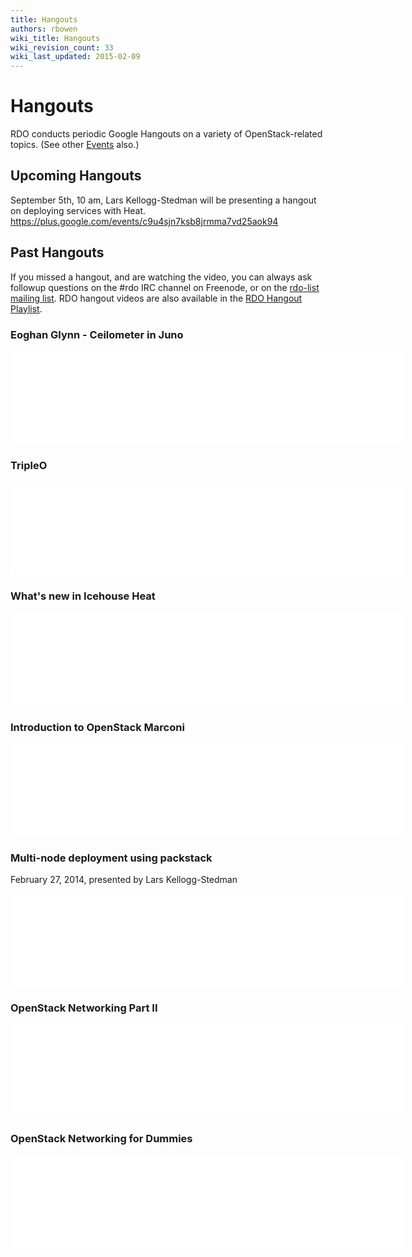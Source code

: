 ```yaml
---
title: Hangouts
authors: rbowen
wiki_title: Hangouts
wiki_revision_count: 33
wiki_last_updated: 2015-02-09
---
```


# Hangouts

RDO conducts periodic Google Hangouts on a variety of OpenStack-related topics. (See other [Events](Events) also.)

## Upcoming Hangouts

September 5th, 10 am, Lars Kellogg-Stedman will be presenting a hangout on deploying services with Heat. <https://plus.google.com/events/c9u4sjn7ksb8jrmma7vd25aok94>

## Past Hangouts

If you missed a hangout, and are watching the video, you can always ask followup questions on the #rdo IRC channel on Freenode, or on the [rdo-list mailing list](http://www.redhat.com/mailman/listinfo/rdo-list). RDO hangout videos are also available in the [RDO Hangout Playlist](https://www.youtube.com/watch?v=Pmq4FJlP0UE&list=PL27cQhFqK1QzpTJl6CAFabXB1mZAdN_fu).

### Eoghan Glynn - Ceilometer in Juno

<iframe width="630" src="//youtube.com/embed/Pmq4FJlP0UE" frameborder="0" align="center" allowfullscreen="true"> </iframe>

### TripleO

<iframe width="630" src="//youtube.com/embed/ol5LuedIWBw" frameborder="0" align="center" allowfullscreen="true"> </iframe>

### What's new in Icehouse Heat

<iframe width="630" src="//youtube.com/embed/ObNDx2wtCwc" frameborder="0" align="center" allowfullscreen="true"> </iframe>

### Introduction to OpenStack Marconi

<iframe width="630" src="//youtube.com/embed/qe7qI3WY97c" frameborder="0" align="center" allowfullscreen="true"> </iframe>

### Multi-node deployment using packstack

February 27, 2014, presented by Lars Kellogg-Stedman

<iframe width="630" src="//youtube.com/embed/DGf-ny25OAw" frameborder="0" align="center" allowfullscreen="true"> </iframe>

### OpenStack Networking Part II

<iframe width="630" src="//youtube.com/embed/wEa_8ESxPAY" frameborder="0" align="center" allowfullscreen="true"> </iframe>

### OpenStack Networking for Dummies

<iframe width="630" src="//youtube.com/embed/afImoFeuDnY" frameborder="0" align="center" allowfullscreen="true"> </iframe>
